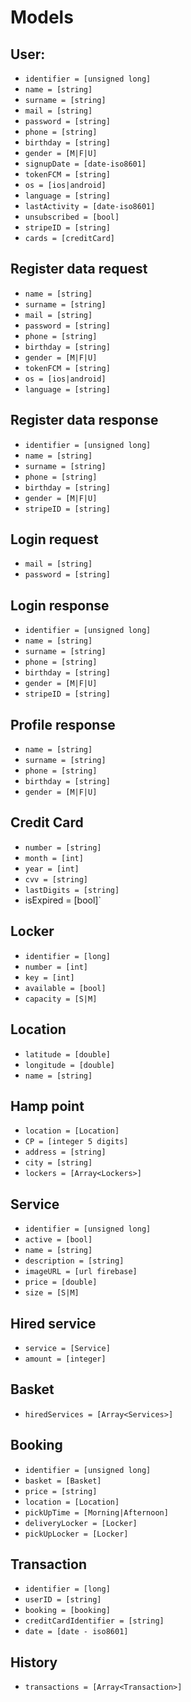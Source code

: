 # Models

## User:
  - `identifier = [unsigned long]`
  - `name = [string]`
  - `surname = [string]`
  - `mail = [string]`
  - `password = [string]`
  - `phone = [string]`
  - `birthday = [string]`
  - `gender = [M|F|U]`
  - `signupDate = [date-iso8601]`
  - `tokenFCM = [string]`
  - `os = [ios|android]`
  - `language = [string]`
  - `lastActivity = [date-iso8601]`
  - `unsubscribed = [bool]`
  - `stripeID = [string]`
  - `cards = [creditCard]`
  
## Register data request
  - `name = [string]`
  - `surname = [string]`
  - `mail = [string]`
  - `password = [string]`
  - `phone = [string]`
  - `birthday = [string]`
  - `gender = [M|F|U]`
  - `tokenFCM = [string]`
  - `os = [ios|android]`
  - `language = [string]`
  
## Register data response
  - `identifier = [unsigned long]`
  - `name = [string]`
  - `surname = [string]`
  - `phone = [string]`
  - `birthday = [string]`
  - `gender = [M|F|U]`
  - `stripeID = [string]`
 
 ## Login request
  - `mail = [string]`
  - `password = [string]`
  
## Login response
  - `identifier = [unsigned long]`
  - `name = [string]`
  - `surname = [string]`
  - `phone = [string]`
  - `birthday = [string]`
  - `gender = [M|F|U]`
  - `stripeID = [string]`
  
## Profile response
  - `name = [string]`
  - `surname = [string]`
  - `phone = [string]`
  - `birthday = [string]`
  - `gender = [M|F|U]`

## Credit Card
  - `number = [string]`
  - `month = [int]`
  - `year = [int]`
  - `cvv = [string]`
  - `lastDigits = [string]`
  - isExpired = [bool]`

## Locker
  - `identifier = [long]`
  - `number = [int]`
  - `key = [int]`
  - `available = [bool]`
  - `capacity = [S|M]`
  
## Location
  - `latitude = [double]`
  - `longitude = [double]`
  - `name = [string]`

## Hamp point
  - `location = [Location]`
  - `CP = [integer 5 digits]`
  - `address = [string]`
  - `city = [string]`
  - `lockers = [Array<Lockers>]`
  
## Service
  - `identifier = [unsigned long]`
  - `active = [bool]`
  - `name = [string]`
  - `description = [string]`
  - `imageURL = [url firebase]`
  - `price = [double]`
  - `size = [S|M]`
  
  
## Hired service
  - `service = [Service]`
  - `amount = [integer]`
  
## Basket 
  - `hiredServices = [Array<Services>]`
  
## Booking
  - `identifier = [unsigned long]`
  - `basket = [Basket]`
  - `price = [string]`
  - `location = [Location]`
  - `pickUpTime = [Morning|Afternoon]`
  - `deliveryLocker = [Locker]`
  - `pickUpLocker = [Locker]`

## Transaction
  - `identifier = [long]`
  - `userID = [string]`
  - `booking = [booking]`
  - `creditCardIdentifier = [string]`
  - `date = [date - iso8601]`
  
## History
  - `transactions = [Array<Transaction>]`
  

